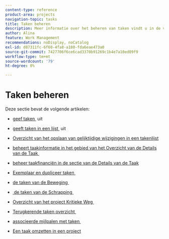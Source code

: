 ```yaml
---
content-type: reference
product-area: projects
navigation-topic: tasks
title: Taken beheren
description: Meer informatie over het beheren van taken vindt u in de volgende artikelen.
author: Alina
feature: Work Management
recommendations: noDisplay, noCatalog
exl-id: d87311fc-6f60-4fa8-a180-fda6eae473a0
source-git-commit: 7427706f6ce6cad3370b91269c1b4e7a10ed09f9
workflow-type: tm+mt
source-wordcount: '79'
ht-degree: 0%

---
```


# Taken beheren

Deze sectie bevat de volgende artikelen:

* [&#x200B; geef taken &#x200B;](../../../manage-work/tasks/manage-tasks/edit-tasks.md) uit
* [&#x200B; geeft taken in een lijst &#x200B;](../../../manage-work/tasks/manage-tasks/edit-tasks-in-a-list.md) uit
* [Overzicht van het opslaan van gelijktijdige wijzigingen in een takenlijst](../../../manage-work/tasks/manage-tasks/save-concurrent-changes-in-a-task-list.md)

  <!--
  <li><a href="../../../manage-work/tasks/manage-tasks/manage-task-details-forms-finances.md" class="MCXref xref" xrefformat="{para}">Manage task details, custom forms, and finances</a> (drafted not to lose the TOC spot, but the article is in draft)</li>
  -->

* [&#x200B; beheert taakinformatie in het gebied van het Overzicht van de Details van de Taak &#x200B;](../../../manage-work/tasks/manage-tasks/task-information-in-overview.md)
* [&#x200B; beheer taakfinanciën in de sectie van de Details van de Taak &#x200B;](../../../manage-work/tasks/manage-tasks/task-finances-in-details.md)
* [&#x200B; Exemplaar en dupliceer taken &#x200B;](../../../manage-work/tasks/manage-tasks/copy-and-duplicate-tasks.md)
* [&#x200B; de taken van de Beweging &#x200B;](../../../manage-work/tasks/manage-tasks/move-tasks.md)
* [&#x200B; de taken van de Schrapping &#x200B;](../../../manage-work/tasks/manage-tasks/delete-tasks.md)
* [&#x200B; Overzicht van het project Kritieke Weg &#x200B;](../../../manage-work/tasks/manage-tasks/critical-path.md)
* [&#x200B; Terugkerende taken overzicht &#x200B;](../../../manage-work/tasks/manage-tasks/recurring-tasks-overview.md)
* [&#x200B; associeerde mijlpalen met taken &#x200B;](../../../manage-work/tasks/manage-tasks/associate-milestones-with-tasks.md)
* [Een taak omzetten in een project](../../../manage-work/tasks/manage-tasks/convert-task-to-project.md)
